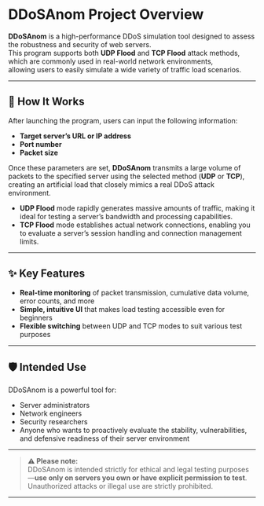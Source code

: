 # DDoSAnom Project Overview

**DDoSAnom** is a high-performance DDoS simulation tool designed to assess the robustness and security of web servers.  
This program supports both **UDP Flood** and **TCP Flood** attack methods, which are commonly used in real-world network environments,  
allowing users to easily simulate a wide variety of traffic load scenarios.

---

## 🚀 How It Works

After launching the program, users can input the following information:

- **Target server’s URL or IP address**
- **Port number**
- **Packet size**

Once these parameters are set, **DDoSAnom** transmits a large volume of packets to the specified server using the selected method (**UDP** or **TCP**),  
creating an artificial load that closely mimics a real DDoS attack environment.

- **UDP Flood** mode rapidly generates massive amounts of traffic, making it ideal for testing a server’s bandwidth and processing capabilities.
- **TCP Flood** mode establishes actual network connections, enabling you to evaluate a server’s session handling and connection management limits.

---

## ✨ Key Features

- **Real-time monitoring** of packet transmission, cumulative data volume, error counts, and more
- **Simple, intuitive UI** that makes load testing accessible even for beginners
- **Flexible switching** between UDP and TCP modes to suit various test purposes

---

## 🛡️ Intended Use

DDoSAnom is a powerful tool for:

- Server administrators
- Network engineers
- Security researchers
- Anyone who wants to proactively evaluate the stability, vulnerabilities, and defensive readiness of their server environment

---

> **⚠️ Please note:**  
> DDoSAnom is intended strictly for ethical and legal testing purposes—**use only on servers you own or have explicit permission to test**.  
> Unauthorized attacks or illegal use are strictly prohibited.

---
